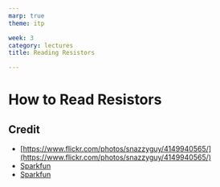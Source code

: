 ```yaml
---
marp: true
theme: itp

week: 3
category: lectures
title: Reading Resistors

---
```


<!-- headingDivider: 2 -->

# How to Read Resistors





## Credit

- [https://www.flickr.com/photos/snazzyguy/4149940565/](https://www.flickr.com/photos/snazzyguy/4149940565/)
- [Sparkfun](https://learn.sparkfun.com/tutorials/resistors#types-of-resistors)
- [Sparkfun](https://learn.sparkfun.com/tutorials/voltage-dividers)